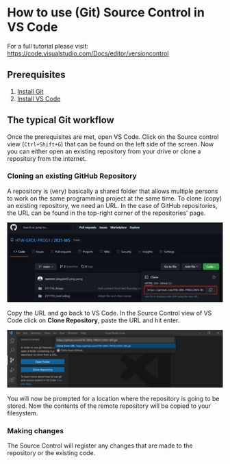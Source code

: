 # How to use (Git) Source Control in VS Code

For a full tutorial please visit: https://code.visualstudio.com/Docs/editor/versioncontrol

## Prerequisites
 1. [Install Git](https://git-scm.com/download)
 2. [Install VS Code](https://code.visualstudio.com/docs/languages/java)

## The typical Git workflow

Once the prerequisites are met, open VS Code. Click on the Source control view (`Ctrl+Shift+G`) that can be found on the left side of the screen. Now you can either open an existing repository from your drive or clone a repository from the internet.

### Cloning an existing GitHub Repository

A repository is (very) basically a shared folder that allows multiple persons to work on the same programming project at the same time. To clone (copy) an existing repository, we need an URL. In the case of GitHub repositories, the URL can be found in the top-right corner of the repositories' page. 

![Github repository URL](repo-url.png)

Copy the URL and go back to VS Code. In the Source Control view of VS Code click on **Clone Repository**, paste the URL and hit enter.

![Clone from URL](clone-from-url.png)

You will now be prompted for a location where the repository is going to be stored. Now the contents of the remote repository will be copied to your filesystem.

### Making changes

The Source Control will register any changes that are made to the repository or the existing code.